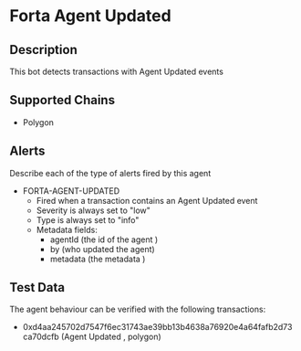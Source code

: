 # Forta Agent Updated

## Description

This bot detects transactions with Agent Updated events

## Supported Chains

- Polygon

## Alerts

Describe each of the type of alerts fired by this agent

- FORTA-AGENT-UPDATED
  - Fired when a transaction contains an Agent Updated event
  - Severity is always set to "low"
  - Type is always set to "info"
  - Metadata fields:
    - agentId (the id of the agent )
    - by (who updated the agent)
    - metadata (the metadata )

## Test Data

The agent behaviour can be verified with the following transactions:

- 0xd4aa245702d7547f6ec31743ae39bb13b4638a76920e4a64fafb2d73ca70dcfb (Agent Updated , polygon)
